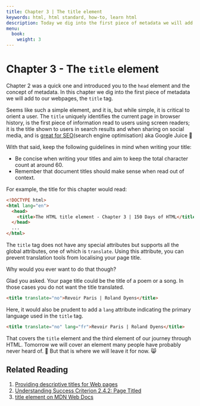 ```yaml
---
title: Chapter 3 | The title element
keywords: html, html standard, how-to, learn html
description: Today we dig into the first piece of metadata we will add to our webpages, the title tag.
menu:
  book:
    weight: 3
---
```


# Chapter 3 - The `title` element

Chapter 2 was a quick one and introduced you to the `head` element and the concept of metadata. In this chapter we dig into the first piece of metadata we will add to our webpages, the `title` tag.

Seems like such a simple element, and it is, but while simple, it is critical to orient a user. The `title` uniquely identifies the current page in browser history, is the first piece of information read to users using screen readers; it is the title shown to users in search results and when sharing on social media, and is [great for SEO](https://moz.com/learn/seo/title-tag)(search engine optimisation) aka Google Juice 🍹

With that said, keep the following guidelines in mind when writing your title:

- Be concise when writing your titles and aim to keep the total character count at around 60.
- Remember that document titles should make sense when read out of context.

For example, the title for this chapter would read:

```html
<!DOCTYPE html>
<html lang="en">
  <head>
    <title>The HTML title element - Chapter 3 | 150 Days of HTML</title>
  </head>
  ...
</html>
```

The `title` tag does not have any special attributes but supports all the global attributes, one of which is `translate`. Using this attribute, you can prevent translation tools from localising your page title.

Why would you ever want to do that though?

Glad you asked. Your page title could be the title of a poem or a song. In those cases you do not want the title translated.

```html
<title translate="no">Revoir Paris | Roland Dyens</title>
```

Here, it would also be prudent to add a `lang` attribute indicating the primary language used in the `title` tag.

```html
<title translate="no" lang="fr">Revoir Paris | Roland Dyens</title>
```

That covers the `title` element and the third element of our journey through HTML. Tomorrow we will cover an element many people have probably never heard of. 🤔 But that is where we will leave it for now. 😸

## Related Reading

1. [Providing descriptive titles for Web pages](https://www.w3.org/WAI/WCAG21/Techniques/general/G88.html)
2. [Understanding Success Criterion 2.4.2: Page Titled](https://www.w3.org/WAI/WCAG21/Understanding/page-titled)
3. [title element on MDN Web Docs](https://developer.mozilla.org/en-US/docs/Web/HTML/Element/title)
